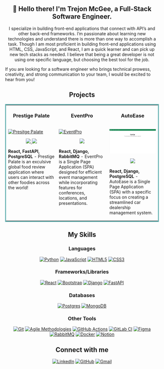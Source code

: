 <h2 align="center">👋 Hello there! I'm Trejon McGee, a Full-Stack Software Engineer.</h2>
<p style="text-align: center;">
I specialize in building front-end applications that connect with API’s and other back-end frameworks. I’m passionate about learning new technologies and understand there is more than one way to accomplish a task. Though I am most proficient in building front-end applications using HTML, CSS, JavaScript, and React, I am a quick learner and can pick up new tech stacks as needed. I believe that being a great developer is not using one specific language, but choosing the best tool for the job.

If you are looking for a software engineer who brings technical prowess, creativity, and strong communication to your team, I would be excited to hear from you!
</p>

## <div align="center">Projects</div>
<table bordercolor="#66b2b2">
  
  <tr>
    <td width="33%" valign="top">
      <h3 align="center">Prestige Palate</h3>
        <br />
        <a target="_blank" href="https://mambo-number-5.gitlab.io/prestige-palate/">
            <img src="images/PrestigePalate.gif" width="100%" alt="Presitge Palate"/>
        </a>
        <br />
        <p align="center">
          
  <a href="https://gitlab.com/mambo-number-5/prestige-palate" target="_blank">
    <img src="https://img.shields.io/static/v1?label=|&message=REPO&color=23555f&style=plastic&logo=github&logo-color=white"/>
  </a>  
  <a href="https://mambo-number-5.gitlab.io/prestige-palate/" target="_blank">
    <img src="https://img.shields.io/static/v1?label=|&message=WEBSITE&color=cdf998&style=plastic&logo=wordpress&logo-color=white"/>
  </a>
      </p>
        <p><strong>React, FastAPI, PostgreSQL</strong> - Prestige Palate is an exculsive global food review application where users can interact with other foodies across the world!</p>
    </td>
    <td width="33%" valign="top">
      <h3 align="center">EventPro</h3>
        <br />
        <a target="_blank" href="https://github.com/codewithtrey/EventPro">
            <img src="images/EventPro.gif" width="100%" alt="EventPro"/>
        </a>
        <br />
        <p align="center">
          
  <a href="https://github.com/codewithtrey/EventPro" target="_blank">
    <img src="https://img.shields.io/static/v1?label=|&message=REPO&color=23555f&style=plastic&logo=github&logo-color=white"/>
  </a>  
      </p>
        <p><strong>React, Django, RabbitMQ</strong> - EventPro is a Single Page Application (SPA) designed for efficient event management while incorporating features for conferences, locations, and presentations. </p>
    </td>
    <td width="33%" valign="top">
      <h3 align="center">AutoEase</h3>
        <br />
        <a target="_blank" href="https://github.com/codewithtrey/AutoEase">
            <img src="images/AutoEase.gif" width="100%" alt="AutoEase"/>
        </a>
        <br />
        <p align="center">
          
  <a href="https://github.com/codewithtrey/AutoEase" target="_blank">
    <img src="https://img.shields.io/static/v1?label=|&message=REPO&color=23555f&style=plastic&logo=github&logo-color=white"/>
  </a>  
      </p>
        <p><strong>React, Django, PostgreSQL</strong> - AutoEase is a Single Page Application (SPA) with a specific focus on creating a streamlined car dealership management system. </p>
    </td>
  </tr>
  
  </table>

## <div align="center">My Skills</div>

<div align="center">

### Languages  
[![Python](https://img.shields.io/badge/python-3670A0?style=for-the-badge&logo=python&logoColor=ffdd54)](https://www.python.org/)
[![JavaScript](https://img.shields.io/badge/javascript-%23323330.svg?style=for-the-badge&logo=javascript&logoColor=%23F7DF1E)](https://www.javascript.com/)
[![HTML5](https://img.shields.io/badge/html5-%23E34F26.svg?style=for-the-badge&logo=html5&logoColor=white)](https://developer.mozilla.org/en-US/docs/Glossary/HTML5)
[![CSS3](https://img.shields.io/badge/css3-%231572B6.svg?style=for-the-badge&logo=css3&logoColor=white)](https://developer.mozilla.org/en-US/docs/Web/CSS)

### Frameworks/Libraries

[![React](https://img.shields.io/badge/react-%2320232a.svg?style=for-the-badge&logo=react&logoColor=%2361DAFB)](https://reactjs.org/)
[![Bootstrap](https://img.shields.io/badge/bootstrap-%238511FA.svg?style=for-the-badge&logo=bootstrap&logoColor=white)](https://getbootstrap.com/)
[![Django](https://img.shields.io/badge/django-%23092E20.svg?style=for-the-badge&logo=django&logoColor=white)](https://www.djangoproject.com/)
[![FastAPI](https://img.shields.io/badge/FastAPI-005571?style=for-the-badge&logo=fastapi)](https://fastapi.tiangolo.com/)

### Databases
[![Postgres](https://img.shields.io/badge/postgres-%23316192.svg?style=for-the-badge&logo=postgresql&logoColor=white)](https://www.postgresql.org/)
[![MongoDB](https://img.shields.io/badge/MongoDB-%234ea94b.svg?style=for-the-badge&logo=mongodb&logoColor=white)](https://www.mongodb.com/)

### Other Tools

[![Git](https://img.shields.io/badge/-Git-F05032?logo=git&logoColor=white)](https://github.com/)
[![Agile Methodologies](https://img.shields.io/badge/-Agile_Methodologies-008075?logo=scrumalliance&logoColor=white)](https://www.scrumalliance.org/)
[![GitHub Actions](https://img.shields.io/badge/github%20actions-%232671E5.svg?style=for-the-badge&logo=githubactions&logoColor=white)](https://github.com/features/actions)
[![GitLab CI](https://img.shields.io/badge/gitlab%20ci-%23181717.svg?style=for-the-badge&logo=gitlab&logoColor=white)](https://about.gitlab.com/)
[![Figma](https://img.shields.io/badge/figma-%23F24E1E.svg?style=for-the-badge&logo=figma&logoColor=white)](https://www.figma.com/)
[![RabbitMQ](https://img.shields.io/badge/Rabbitmq-FF6600?style=for-the-badge&logo=rabbitmq&logoColor=white)](https://www.rabbitmq.com/)
[![Docker](https://img.shields.io/badge/docker-%230db7ed.svg?style=for-the-badge&logo=docker&logoColor=white)](https://www.docker.com/)
[![Notion](https://img.shields.io/badge/Notion-%23000000.svg?style=for-the-badge&logo=notion&logoColor=white)](https://www.notion.so/)

## <div align="center">Connect with me</div>

[![LinkedIn](https://img.shields.io/badge/linkedin-%230077B5.svg?style=for-the-badge&logo=linkedin&logoColor=white)](https://www.linkedin.com/in/trejonmcgee/)
[![GitHub](https://img.shields.io/badge/github-%23121011.svg?style=for-the-badge&logo=github&logoColor=white)](https://github.com/codewithtrey)
[![Gmail](https://img.shields.io/badge/Gmail-D14836?style=for-the-badge&logo=gmail&logoColor=white)](https://mail.google.com/mail/u/0/?fs=1&tf=cm&source=mailto&to=trejon.mcgee@gmail.com)
